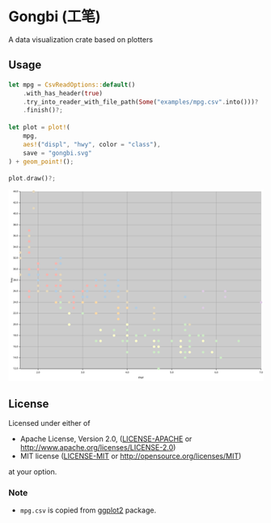 # Gongbi (工笔)

A data visualization crate based on plotters

## Usage

```rust
let mpg = CsvReadOptions::default()
    .with_has_header(true)
    .try_into_reader_with_file_path(Some("examples/mpg.csv".into()))?
    .finish()?;

let plot = plot!(
    mpg,
    aes!("displ", "hwy", color = "class"),
    save = "gongbi.svg"
) + geom_point!();

plot.draw()?;
```

![example scatters of mpg](gongbi.svg)

## License

Licensed under either of

- Apache License, Version 2.0, ([LICENSE-APACHE](LICENSE-APACHE) or http://www.apache.org/licenses/LICENSE-2.0)
- MIT license ([LICENSE-MIT](LICENSE-MIT) or http://opensource.org/licenses/MIT)

at your option.

### Note

- `mpg.csv` is copied from [ggplot2](https://github.com/tidyverse/ggplot2) package.
